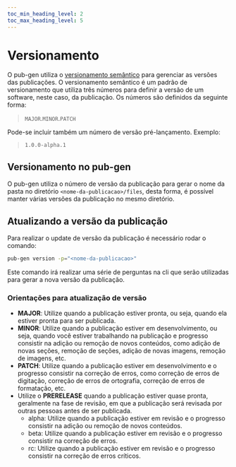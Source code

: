 ```yaml
---
toc_min_heading_level: 2
toc_max_heading_level: 5
---
```


# Versionamento

O pub-gen utiliza o [versionamento semântico](https://semver.org/lang/pt-BR/) para gerenciar as versões das publicações. O versionamento semântico é um padrão de versionamento que utiliza três números para definir a versão de um software, neste caso, da publicação. Os números são definidos da seguinte forma:

> `MAJOR`.`MINOR`.`PATCH`

Pode-se incluir também um número de versão pré-lançamento. Exemplo:

> `1.0.0-alpha.1`

## Versionamento no pub-gen

O pub-gen utiliza o número de versão da publicação para gerar o nome da pasta no diretório `<nome-da-publicacao>/files`, desta forma, é possível manter várias versões da publicação no mesmo diretório.

## Atualizando a versão da publicação

Para realizar o update de versão da publicação é necessário rodar o comando:

```bash
pub-gen version -p="<nome-da-publicacao>"
```

Este comando irá realizar uma série de perguntas na cli que serão utilizadas para gerar a nova versão da publicação.

### Orientações para atualização de versão

- **MAJOR**: Utilize quando a publicação estiver pronta, ou seja, quando ela estiver pronta para ser publicada.
- **MINOR**: Utilize quando a publicação estiver em desenvolvimento, ou seja, quando você estiver trabalhando na publicação e progresso consistir na adição ou remoção de novos conteúdos, como adição de novas seções, remoção de seções, adição de novas imagens, remoção de imagens, etc.
- **PATCH**: Utilize quando a publicação estiver em desenvolvimento e o progresso consistir na correção de erros, como correção de erros de digitação, correção de erros de ortografia, correção de erros de formatação, etc.
- Utilize o **PRERELEASE** quando a publicação estiver quase pronta, geralmente na fase de revisão, em que a publicação será revisada por outras pessoas antes de ser publicada.
  - alpha: Utilize quando a publicação estiver em revisão e o progresso consistir na adição ou remoção de novos conteúdos.
  - beta: Utilize quando a publicação estiver em revisão e o progresso consistir na correção de erros.
  - rc: Utilize quando a publicação estiver em revisão e o progresso consistir na correção de erros críticos.
